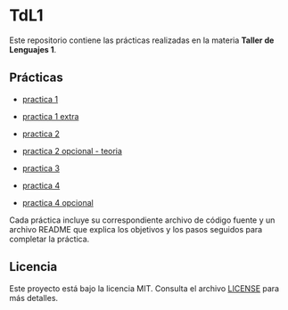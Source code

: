 # TdL1

Este repositorio contiene las prácticas realizadas en la materia **Taller de Lenguajes 1**.

## Prácticas

- [practica 1](practica%201/)

- [practica 1 extra](practica%201%20extra/)

- [practica 2](practica%202/)

- [practica 2 opcional - teoria](practica%202%20opcional-%20teoria/)

- [practica 3](practica%203/)

- [practica 4](practica4/)

- [practica 4 opcional](practica4-opcional/)



Cada práctica incluye su correspondiente archivo de código fuente y un archivo README que explica los objetivos y los pasos seguidos para completar la práctica.

## Licencia

Este proyecto está bajo la licencia MIT. Consulta el archivo [LICENSE](LICENSE) para más detalles.